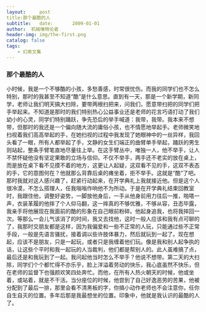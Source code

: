 ```yaml
---
layout:     post
title:那个最酷的人
subtitle:   date:       2009-01-01
author:  机械唯物论者
header-img: img/the-first.png
catalog: false
tags:
    - 幻男文集
---
```

### 那个最酷的人
小时候，我是一个不够酷的小孩，多愁善感，时常很忧伤。而我的同学们也不怎么特别，那时的我甚至不知道“酷”是什么意思。直到有一天，那是一个新学期，新同学，老师让我们明天搞大扫除，要带两根扫把来，问我们，愿意带扫把的同学们把手举起来。不知道是那时的我们特别热心公益事业还是老师的花言巧语打动了我们幼小的心灵，同学们特别踊跃，争先恐后的举手喊道：我带，我带。我本来不想带，但那时的我还是一个偏向随大流的庸俗小孩，也不情愿地举起手。老师微笑地扫视着我们高高举起的手，在她扫视的过程中我发现了她眼神中的一丝异样，我回头看了一眼，所有人都举起了手，文静的女生们端正的曲臂单手举起，踊跃的男生则站起，整条手臂笔直地尽量往上举。在这手臂丛中，唯独一人，他不举手，让人不禁怀疑他没有坚定果敢的立场与信仰。不仅不举手，两手还不老实的放在桌上，而是放在桌下看不见摸不着的地方，这更让人起疑，这双看不见的手，这双不表态的手，它的意图何在？他就那么背靠后桌的瘫坐着，拒不举手。这就是“酷”了吧。那时我就对这人感兴趣了，赶紧行动起来，在开学典礼上我就接近他。但是这个人很冷漠，不怎么搭理人，任我嗡嗡作响他不为所动。于是在开学典礼结束回教室时，我跟住他，调整好姿势，一脚放他身后，一手从他身前用力往后一推，啪嗒一声，衣装革履的他摔了个人仰马翻，这一摔真的不够优雅，不够从容，丑态毕露，我亲手将他展现在我面前的酷的形象在自己眼前粉碎。他起身追我，也将我摔回一次。等那么一会儿气该消了的时间，我又去找他，这时一般人应该和我有点可聊的了，我那时交朋友都是这样，因为我偏爱和一些不正常的人玩，只能通过些不正常手段，一般是先语言骚扰，接着调以些许肢体暴力，然后就玩到一起了。现在想起，应该不是朋友，只是一起玩，或者只是我缠着他们玩。像是我和别人起争执的话，让这些个平时和我一起玩的人当裁判，他们都是帮别人的。此人虽难搞了点，最后还是和我玩到了一起。我问起他当时怎么不举手？他说不想带。第二天的大扫除，同学们个个都忙得不亦乐乎，脸上洋溢着劳动的快乐，我心底虽然不快乐，但在老师的监督下也强颜欢笑四处奔忙。而他，在所有人热火朝天的时候，他或坐着，或站着，就是不干活。当分座位的时候，他尝到了自己好逸恶劳的苦果，他被分配到了最后一排，那里会看不清黑板的字，你搞小动作老师也不会注意你，任你自生自灭的位置。多年后那是我最想坐的位置。印象中，他就是我认识的最酷的人了。 
